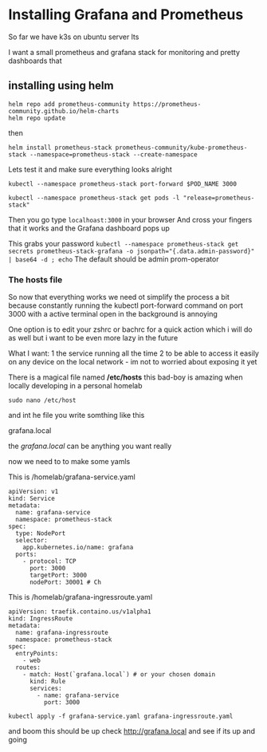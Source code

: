 # Installing Grafana and Prometheus 


So far we have k3s on ubuntu server lts

I want a small prometheus and grafana stack for monitoring and pretty dashboards that 

## installing using helm
```
helm repo add prometheus-community https://prometheus-community.github.io/helm-charts
helm repo update
```
then 
```
helm install prometheus-stack prometheus-community/kube-prometheus-stack --namespace=prometheus-stack --create-namespace
```


Lets test it and make sure everything looks alright

` kubectl --namespace prometheus-stack port-forward $POD_NAME 3000 `


`kubectl --namespace prometheus-stack get pods -l "release=prometheus-stack"`

Then you go type `localhoast:3000` in your browser
And cross your fingers that it works and the Grafana dashboard pops up

This grabs your password
`kubectl --namespace prometheus-stack get secrets prometheus-stack-grafana -o jsonpath="{.data.admin-password}" | base64 -d ; echo`
The default should be 
admin
prom-operator



### The hosts file
So now that everything works we need ot simplify the process a bit because constantly running the kubectl port-forward command on port 3000 with a active terminal open in the background is annoying 

One option is to edit your zshrc or bachrc for a quick action which i will do as well but i want to be even more lazy in the future

What I want: 
  1 the service running all the time
  2 to be able to access it easily on any device on the local network - im not to worried about exposing it yet

There is a magical file named **/etc/hosts** this bad-boy is amazing when locally developing in a personal homelab

```
sudo nano /etc/host
```
and int he file you write somthing like this

<your-K3s-server-ip> grafana.local

the *grafana.local* can be anything you want really

now we need to to make some yamls


This is /homelab/grafana-service.yaml
```
apiVersion: v1
kind: Service
metadata:
  name: grafana-service
  namespace: prometheus-stack
spec:
  type: NodePort
  selector:
    app.kubernetes.io/name: grafana
  ports:
    - protocol: TCP
      port: 3000
      targetPort: 3000
      nodePort: 30001 # Ch
```
This is /homelab/grafana-ingressroute.yaml
```
apiVersion: traefik.containo.us/v1alpha1
kind: IngressRoute
metadata:
  name: grafana-ingressroute
  namespace: prometheus-stack
spec:
  entryPoints:
    - web
  routes:
    - match: Host(`grafana.local`) # or your chosen domain
      kind: Rule
      services:
        - name: grafana-service
          port: 3000
```

`kubectl apply -f grafana-service.yaml grafana-ingressroute.yaml`

and boom this should be up
check http://grafana.local and see if its up and going 



